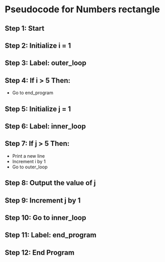 # Pseudocode for Numbers rectangle

## Step 1: Start

## Step 2: Initialize i = 1

## Step 3: Label: outer_loop

## Step 4: If i > 5 Then:
- Go to end_program

## Step 5: Initialize j = 1

## Step 6: Label: inner_loop

## Step 7: If j > 5 Then:
- Print a new line
- Increment i by 1
- Go to outer_loop

## Step 8: Output the value of j

## Step 9: Increment j by 1

## Step 10: Go to inner_loop

## Step 11: Label: end_program

## Step 12: End Program
